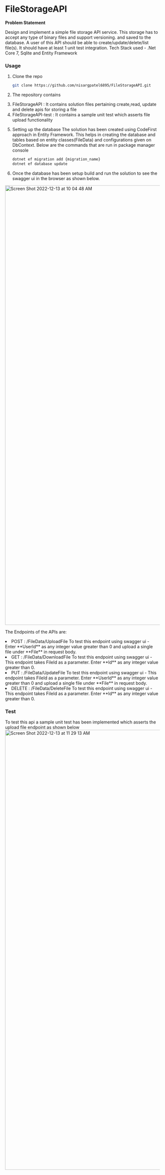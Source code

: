 # FileStorageAPI

**Problem Statement** 

Design and implement a simple file storage API service. This storage has to accept any type of binary files and support versioning. and saved to the database. A user of this API should be able to create/update/delete/list file(s). 
It should have at least 1 unit test integration.
Tech Stack used - .Net Core 7, Sqlite and Entity Framework
 

### Usage

1. Clone the repo
   ```sh
   git clone https://github.com/nisargpatel6895/FileStorageAPI.git
   ```

2. The repository contains
    <li> FileStorageAPI : It contains solution files pertaining create,read, update and delete apis for storing a file </li>
    <li> FileStorageAPI-test : It contains a sample unit test which asserts file upload functionality </li>
    
3. Setting up the database
   The solution has been created using CodeFirst approach in Entity Framework. This helps in creating the database and tables based on entity       classes(FileData) and configurations given on DbContext. Below are the commands that are run in package manager console
   ```sh
   dotnet ef migration add {migration_name}
   dotnet ef database update
   ```
4. Once the database has been setup build and run the solution to see the swagger ui in the browser as shown below. 
<img width="1433" alt="Screen Shot 2022-12-13 at 10 04 48 AM" src="https://user-images.githubusercontent.com/11133420/207410747-847bb8a6-410c-4540-ae0d-4b957a4a39ec.png">

The Endpoints of the APIs are: 
 <li>POST : /FileData/UploadFile
  To test this endpoint using swagger ui - Enter **UserId** as any integer value greater than 0 and upload a single file under **File** in request body.
  </li>
 <li>GET : /FileData/DownloadFile
  To test this endpoint using swagger ui - This endpoint takes FileId as a parameter. Enter **Id** as any integer value greater than 0.
 </li>
 <li>PUT : /FileData/UpdateFile
  To test this endpoint using swagger ui - This endpoint takes FileId as a parameter. Enter **UserId** as any integer value greater than 0 and upload a single file under **File** in request body.
 </li>
 <li>DELETE : /FileData/DeleteFile
  To test this endpoint using swagger ui - This endpoint takes FileId as a parameter. Enter **Id** as any integer value greater than 0.
 </li>
 
 
### Test
To test this api a sample unit test has been implemented which asserts the upload file endpoint as shown below
 <img width="1434" alt="Screen Shot 2022-12-13 at 11 29 13 AM" src="https://user-images.githubusercontent.com/11133420/207427042-1e2dd5c1-7b41-4639-803f-596429b51851.png">
